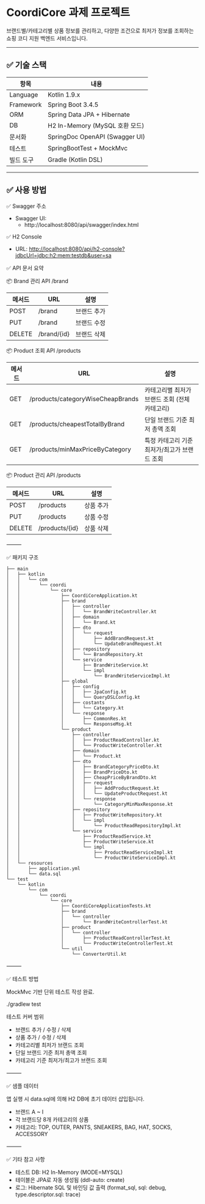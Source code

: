 # CoordiCore 과제 프로젝트

브랜드별/카테고리별 상품 정보를 관리하고, 다양한 조건으로 최저가 정보를 조회하는 쇼핑 코디 지원 백엔드 서비스입니다.

---

## ✅ 기술 스택

| 항목       | 내용                                      |
|------------|-------------------------------------------|
| Language   | Kotlin 1.9.x                              |
| Framework  | Spring Boot 3.4.5                         |
| ORM        | Spring Data JPA + Hibernate               |
| DB         | H2 In-Memory (MySQL 호환 모드)            |
| 문서화     | SpringDoc OpenAPI (Swagger UI)            |
| 테스트     | SpringBootTest + MockMvc                  |
| 빌드 도구  | Gradle (Kotlin DSL)                       |

---

## ✅ 사용 방법

✅ Swagger 주소
* Swagger UI:
  * http://localhost:8080/api/swagger/index.html

✅ H2 Console
- URL: [http://localhost:8080/api/h2-console?jdbcUrl=jdbc:h2:mem:testdb&user=sa](http://localhost:8080/api/h2-console?jdbcUrl=jdbc:h2:mem:testdb&user=sa)


✅ API 문서 요약

📦 Brand 관리 API /brand

|메서드|URL|설명|
|--|--|--|
|POST|	/brand|	브랜드 추가|
|PUT|	/brand|	브랜드 수정|
|DELETE|	/brand/{id}|	브랜드 삭제|

📦 Product 조회 API /products

|메서드|URL|설명|
|--|--|--|
|GET|	/products/categoryWiseCheapBrands	|카테고리별 최저가 브랜드 조회 (전체 카테고리)|
|GET|	/products/cheapestTotalByBrand	|단일 브랜드 기준 최저 총액 조회|
|GET|	/products/minMaxPriceByCategory	|특정 카테고리 기준 최저가/최고가 브랜드 조회|

📦 Product 관리 API /products

|메서드|URL| 설명     |
|--|--|--------|
|POST|	/products| 	상품 추가 |
|PUT|	/products	| 상품 수정  |
|DELETE|	/products/{id}| 	상품 삭제 |


⸻

✅ 패키지 구조

```
├── main
│   ├── kotlin
│   │   └── com
│   │       └── coordi
│   │           └── core
│   │               ├── CoordiCoreApplication.kt
│   │               ├── brand
│   │               │   ├── controller
│   │               │   │   └── BrandWriteController.kt
│   │               │   ├── domain
│   │               │   │   └── Brand.kt
│   │               │   ├── dto
│   │               │   │   └── request
│   │               │   │       ├── AddBrandRequest.kt
│   │               │   │       └── UpdateBrandRequest.kt
│   │               │   ├── repository
│   │               │   │   └── BrandRepository.kt
│   │               │   └── service
│   │               │       ├── BrandWriteService.kt
│   │               │       └── impl
│   │               │           └── BrandWriteServiceImpl.kt
│   │               ├── global
│   │               │   ├── config
│   │               │   │   ├── JpaConfig.kt
│   │               │   │   └── QueryDSLConfig.kt
│   │               │   ├── costants
│   │               │   │   └── Category.kt
│   │               │   └── response
│   │               │       ├── CommonRes.kt
│   │               │       └── ResponseMsg.kt
│   │               └── product
│   │                   ├── controller
│   │                   │   ├── ProductReadController.kt
│   │                   │   └── ProductWriteController.kt
│   │                   ├── domain
│   │                   │   └── Product.kt
│   │                   ├── dto
│   │                   │   ├── BrandCategoryPriceDto.kt
│   │                   │   ├── BrandPriceDto.kt
│   │                   │   ├── CheapPriceByBrandDto.kt
│   │                   │   ├── request
│   │                   │   │   ├── AddProductRequest.kt
│   │                   │   │   └── UpdateProductRequest.kt
│   │                   │   └── response
│   │                   │       └── CategoryMinMaxResponse.kt
│   │                   ├── repository
│   │                   │   ├── ProductWriteRepository.kt
│   │                   │   └── impl
│   │                   │       └── ProductReadRepositoryImpl.kt
│   │                   └── service
│   │                       ├── ProductReadService.kt
│   │                       ├── ProductWriteService.kt
│   │                       └── impl
│   │                           ├── ProductReadServiceImpl.kt
│   │                           └── ProductWriteServiceImpl.kt
│   └── resources
│       ├── application.yml
│       └── data.sql
└── test
    └── kotlin
        └── com
            └── coordi
                └── core
                    ├── CoordiCoreApplicationTests.kt
                    ├── brand
                    │   └── controller
                    │       └── BrandWriteControllerTest.kt
                    ├── product
                    │   └── controller
                    │       ├── ProductReadControllerTest.kt
                    │       └── ProductWriteControllerTest.kt
                    └── util
                        └── ConverterUtil.kt

```

⸻

✅ 테스트 방법

MockMvc 기반 단위 테스트 작성 완료.

./gradlew test

테스트 커버 범위
* 브랜드 추가 / 수정 / 삭제
* 상품 추가 / 수정 / 삭제
* 카테고리별 최저가 브랜드 조회
* 단일 브랜드 기준 최저 총액 조회
* 카테고리 기준 최저가/최고가 브랜드 조회

⸻

✅ 샘플 데이터

앱 실행 시 data.sql에 의해 H2 DB에 초기 데이터 삽입됩니다.
* 브랜드 A ~ I
* 각 브랜드당 8개 카테고리의 상품
* 카테고리: TOP, OUTER, PANTS, SNEAKERS, BAG, HAT, SOCKS, ACCESSORY

⸻

✅ 기타 참고 사항
* 테스트 DB: H2 In-Memory (MODE=MYSQL)
* 테이블은 JPA로 자동 생성됨 (ddl-auto: create)
* 로그: Hibernate SQL 및 바인딩 값 출력 (format_sql, sql: debug, type.descriptor.sql: trace)
